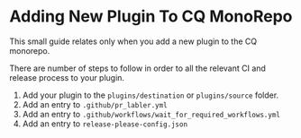 # Adding New Plugin To CQ MonoRepo

This small guide relates only when you add a new plugin to the CQ monorepo.

There are number of steps to follow in order to all the relevant CI and release process to your plugin.

1) Add your plugin to the `plugins/destination` or `plugins/source` folder.
2) Add an entry to `.github/pr_labler.yml`
3) Add an entry to `.github/workflows/wait_for_required_workflows.yml`
4) Add an entry to `release-please-config.json`
